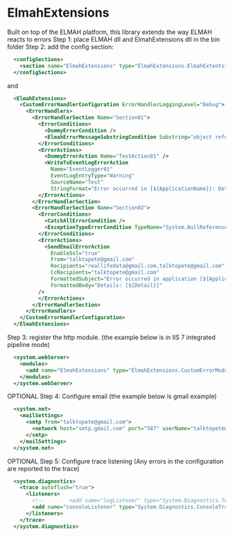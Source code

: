 ElmahExtensions
===============

Built on top of the ELMAH platform, this library extends the way ELMAH reacts to errors
Step 1: place ELMAH dll and ElmahExtensions dll in the bin folder
Step 2: add the config section:
```xml
  <configSections>
    <section name="ElmahExtensions" type="ElmahExtensions.ElmahExtentsionsConfigurationSectionHandler, ElmahExtensions"/>
  </configSections>
```
and
```xml
  <ElmahExtensions>
    <CustomErrorHandlerConfiguration ErrorHandlerLoggingLevel="Debug">
      <ErrorHandlers>
        <ErrorHandlerSection Name="Section01">
          <ErrorConditions>
            <DummyErrorCondition />
            <ElmahErrorMessageSubstringCondition Substring="object reference not set" />
          </ErrorConditions>
          <ErrorActions>
            <DummyErrorAction Name="TestAction01" />
            <WriteToEventLogErrorAction
              Name="EventLogger01"
              EventLogEntryType="Warning"
              SourceName="Test"
              StringFormat="Error occurred in [${ApplicationName}]: Details: [${Detail}]" />
          </ErrorActions>
        </ErrorHandlerSection>
        <ErrorHandlerSection Name="Section02">
          <ErrorConditions>
            <CatchAllErrorCondition />
            <ExceptionTypeErrorCondition TypeName="System.NullReferenceException"/>
          </ErrorConditions>
          <ErrorActions>
            <SendEmailErrorAction
              EnableSsl="true"
              From="talktopete@gmail.com"
              Recipients="reallifedata@gmail.com,talktopete@gmail.com"
              CcRecipients="talktopete@gmail.com"
              FormattedSubject="Error occurred in application [${ApplicationName}]"
              FormattedBody="Details: [${Detail}]"
          />
          </ErrorActions>
        </ErrorHandlerSection>
      </ErrorHandlers>
    </CustomErrorHandlerConfiguration>
  </ElmahExtensions>
```

Step 3: register the http module. (the example below is in IIS 7 integrated pipeline mode)
```xml
  <system.webServer>
    <modules>
      <add name="ElmahExtensions" type="ElmahExtensions.CustomErrorModule, ElmahExtensions"/>
    </modules>
  </system.webServer>
```

OPTIONAL Step 4: Configure email (the example below is gmail example)
```xml
  <system.net>
    <mailSettings>
      <smtp from="talktopete@gmail.com">
        <network host="smtp.gmail.com" port="587" userName="talktopete@gmail.com" password="xxx" />
      </smtp>
    </mailSettings>
  </system.net>
```
OPTIONAL Step 5: Configure trace listening (Any errors in the configuration are reported to the trace)
```xml
  <system.diagnostics>
    <trace autoflush="true">
      <listeners>
        <!--        <add name="logListener" type="System.Diagnostics.TextWriterTraceListener" initializeData="cat.log" />-->
        <add name="consoleListener" type="System.Diagnostics.ConsoleTraceListener"/>
      </listeners>
    </trace>
  </system.diagnostics>
```